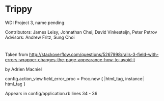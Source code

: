 # Trippy

WDI Project 3, name pending


Contributors: James Leisy, Johnathan Chei, David Vinkesteijn, Peter Petrov
Advisors: Andrew Fritz, Sung Choi

# 
Taken from http://stackoverflow.com/questions/5267998/rails-3-field-with-errors-wrapper-changes-the-page-appearance-how-to-avoid-t

by Adrien Macniel

config.action_view.field_error_proc = Proc.new { |html_tag, instance| 
html_tag
}

Appears in config/application.rb lines 34 - 36
